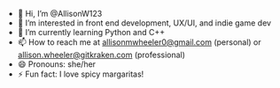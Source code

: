 - 👋 Hi, I’m @AllisonW123
- 👀 I’m interested in front end development, UX/UI, and indie game dev
- 🌱 I’m currently learning Python and C++
- 📫 How to reach me at allisonmwheeler0@gmail.com (personal) or allison.wheeler@gitkraken.com (professional)
- 😄 Pronouns: she/her
- ⚡ Fun fact: I love spicy margaritas!

<!---
AllisonW123/AllisonW123 is a ✨ special ✨ repository because its `README.md` (this file) appears on your GitHub profile.
You can click the Preview link to take a look at your changes.
--->
